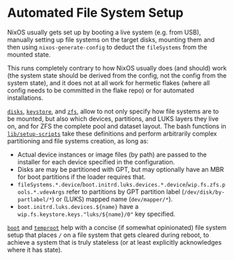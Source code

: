 
# Automated File System Setup

NixOS usually gets set up by booting a live system (e.g. from USB), manually setting up file systems on the target disks, mounting them and then using `nixos-generate-config` to deduct the `fileSystems` from the mounted state.

This runs completely contrary to how NixOS usually does (and should) work (the system state should be derived from the config, not the config from the system state), and it does not at all work for hermetic flakes (where all config needs to be committed in the flake repo) or for automated installations.

[`disks`](./disks.nix.md), [`keystore`](./keystore.nix.md), and [`zfs`](./zfs.nix.md), allow to not only specify how file systems are to be mounted, but also which devices, partitions, and LUKS layers they live on, and for ZFS the complete pool and dataset layout.
The bash functions in [`lib/setup-scripts`](../../lib/setup-scripts/README.md) take these definitions and perform arbitrarily complex partitioning and file systems creation, as long as:
* Actual device instances or image files (by path) are passed to the installer for each device specified in the configuration.
* Disks are may be partitioned with GPT, but may optionally have an MBR for boot partitions if the loader requires that.
* `fileSystems.*.device`/`boot.initrd.luks.devices.*.device`/`wip.fs.zfs.pools.*.vdevArgs` refer to partitions by GPT partition label (`/dev/disk/by-partlabel/*`) or (LUKS) mapped name (`dev/mapper/*`).
* `boot.initrd.luks.devices.${name}` have a `wip.fs.keystore.keys."luks/${name}/0"` key specified.

[`boot`](./boot.nix.md) and [`temproot`](./temproot.nix.md) help with a concise (if somewhat opinionated) file system setup that places `/` on a file system that gets cleared during reboot, to achieve a system that is truly stateless (or at least explicitly acknowledges where it has state).
